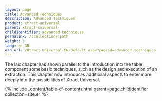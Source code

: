 ```yaml
---
layout: page
title: Advanced Techniques
description: Advanced Techniques
product: xtract-universal
parent: xtract-universal-
childidentifier: advanced-techniques
permalink: /:collection/:path
weight: 3
lang: en_GB
old_url: /Xtract-Universal-EN/default.aspx?pageid=advanced-techniques
---
```


The last chapter has shown parallel to the introduction into the table component some basic techniques, such as the design and execution of an extraction. This chapter now introduces additional aspects to enter more deeply into the possibilities of Xtract Universal.

{% include _content/table-of-contents.html parent=page.childidentifier collection=site.en %}
